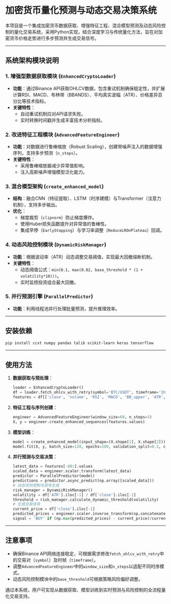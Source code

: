 


# 加密货币量化预测与动态交易决策系统  

本项目是一个集成加密货币数据获取、增强特征工程、混合模型预测及动态风险控制的量化交易系统，采用Python实现，结合深度学习与传统量化方法，旨在对加密货币价格走势进行多步预测并生成交易信号。  

---

## 系统架构模块说明  

### 1. 增强型数据获取模块 (`EnhancedCryptoLoader`)  
- **功能**：通过Binance API获取OHLCV数据，包含重试机制确保稳定性，并扩展计算RSI、MACD、布林带（BBANDS）、平均真实波幅（ATR）、价格差异百分比等技术指标。  
- **关键特性**：  
  - 自动重试机制应对API请求失败。  
  - 实时转换时间戳并生成丰富技术分析指标。  

### 2. 改进特征工程模块 (`AdvancedFeatureEngineer`)  
- **功能**：对数据进行鲁棒缩放（Robust Scaling），创建带噪声注入的数据增强序列，支持多步预测（`n_steps`）。  
- **关键特性**：  
  - 采用鲁棒缩放器减少异常值影响。  
  - 注入高斯噪声增强模型泛化能力。  

### 3. 混合模型架构 (`create_enhanced_model`)  
- **结构**：融合CNN（特征提取）、LSTM（时序建模）与Transformer（注意力机制），支持多步输出。  
- **优化**：  
  - 梯度裁剪（`clipnorm`）防止梯度爆炸。  
  - 使用Huber损失函数提升对异常值的鲁棒性。  
  - 集成早停（`EarlyStopping`）与学习率调整（`ReduceLROnPlateau`）回调。  

### 4. 动态风险控制模块 (`DynamicRiskManager`)  
- **功能**：根据波动率（ATR）动态调整交易阈值，实现最大回撤熔断机制。  
- **关键特性**：  
  - 动态阈值公式：`min(0.1, max(0.02, base_threshold * (1 + volatility*10)))`。  
  - 实时监控投资组合最大回撤。  

### 5. 并行预测引擎 (`ParallelPredictor`)  
- **功能**：利用线程池并行处理批量预测，提升推理效率。  

---

## 安装依赖  
```bash  
pip install ccxt numpy pandas talib scikit-learn keras tensorflow  
```  

---

## 使用方法  
1. **数据获取与预处理**：  
   ```python  
   loader = EnhancedCryptoLoader()  
   df = loader.fetch_ohlcv_with_retry(symbol='BTC/USDT', timeframe='1h')  
   features = df[['close', 'volume', 'RSI', 'MACD', 'BB_upper', 'ATR', 'price_diff_pct']]  
   ```  

2. **特征工程与序列创建**：  
   ```python  
   engineer = AdvancedFeatureEngineer(window_size=60, n_steps=5)  
   X, y = engineer.create_enhanced_sequences(features.values)  
   ```  

3. **模型训练**：  
   ```python  
   model = create_enhanced_model(input_shape=(X.shape[1], X.shape[2]))  
   model.fit(X, y, batch_size=128, epochs=100, validation_split=0.2, callbacks=callbacks)  
   ```  

4. **并行预测与交易决策**：  
   ```python  
   latest_data = features[-60:].values  
   scaled_data = engineer.scaler.transform(latest_data)  
   predictor = ParallelPredictor(model)  
   predictions = predictor.async_predict(np.array([scaled_data]))  
   # 动态风险控制与信号生成  
   risk_manager = DynamicRiskManager()  
   volatility = df['ATR'].iloc[-1] / df['close'].iloc[-1]  
   threshold = risk_manager.calculate_dynamic_threshold(volatility)  
   # 生成交易信号  
   current_price = df['close'].iloc[-1]  
   predicted_prices = engineer.scaler.inverse_transform(np.concatenate([np.zeros((5,6)), predictions[0]], axis=1))[:,3]  
   signal = 'BUY' if (np.max(predicted_prices) - current_price)/current_price > threshold else 'HOLD'  
   ```  

---

## 注意事项  
- 确保Binance API网络连接稳定，可根据需求修改`fetch_ohlcv_with_retry`中的交易对（`symbol`）及时帧（`timeframe`）。  
- 调整`AdvancedFeatureEngineer`中的`window_size`和`n_steps`以适配不同时序模式。  
- 动态风险控制模块中的`base_threshold`可根据策略风险偏好调整。  

通过本系统，用户可实现从数据获取、模型训练到实时预测与风险控制的全流程量化交易支持。 

